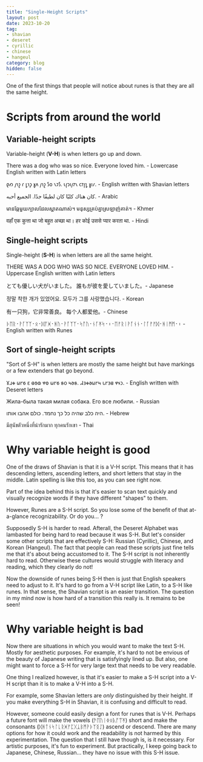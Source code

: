 ```yaml
---
title: "Single-Height Scripts"
layout: post
date: 2023-10-20
tag:
- shavian
- deseret
- cyrillic
- chinese
- hangeul
category: blog
hidden: false
---
```


One of the first things that people will notice about runes is that they are all the same height.

# Scripts from around the world

## Variable-height scripts

Variable-height (**V-H**) is when letters go up and down.

There was a dog who was so nice. Everyone loved him. - Lowercase English written with Latin letters

𐑞𐑺 𐑢𐑪𐑟 𐑩 𐑛𐑪𐑜 𐑣𐑵 𐑢𐑪𐑟 𐑕𐑴 𐑯𐑲𐑕. 𐑧𐑝𐑮𐑦𐑢𐑳𐑯 𐑤𐑳𐑝𐑛 𐑣𐑦𐑥. - English written with Shavian letters

كان هناك كلبًا كان لطيفًا جدًا. الجميع أحبه. - Arabic

មានឆ្កែមួយក្បាលដែលស្អាតណាស់។ មនុស្សគ្រប់គ្នាស្រឡាញ់គាត់។ - Khmer

वहाँ एक कुत्ता था जो बहुत अच्छा था। हर कोई उससे प्यार करता था. - Hindi

## Single-height scripts

Single-height (**S-H**) is when letters are all the same height.

THERE WAS A DOG WHO WAS SO NICE. EVERYONE LOVED HIM. - Uppercase English written with Latin letters

とても優しい犬がいました。 誰もが彼を愛していました。- Japanese

정말 착한 개가 있었어요. 모두가 그를 사랑했습니다. - Korean

有一只狗，它非常善良。 每个人都爱他。- Chinese

ᚦᛖᚱ᛫​ᚹᚪᛉᛉ᛫​ᛟ᛫​ᛞᚩᚸ᛫​ᚻᚢ᛫​ᚹᚪᛉᛉ᛫​ᛋᚩᚢ᛫​ᚾᚪᛡᛋ᛫​᛬​᛫​ᛖᚠᚱᛁᚹᚪᚾᚾ᛫​ᛚᚪᚠᚠᛞ᛫​ᚻᛁᛗᛗ᛫​᛬​ - English written with Runes

## Sort of single-height scripts

"Sort of S-H" is when letters are mostly the same height but have markings or a few extenders that go beyond.

𐐜𐐯𐑉 𐐶𐐲𐑆 𐐩 𐐼𐐫𐑀 𐐸𐐭 𐐶𐐲𐑆 𐑅𐐬 𐑌𐐨𐑅. 𐐇𐑂𐑉𐐨𐐶𐐲𐑌 𐑊𐐲𐑂𐐼 𐐸𐐮𐑋. - English written with Deseret letters

Жила-была такая милая собака. Его все любили. - Russian

היה כלב שהיה כל כך נחמד. כולם אהבו אותו. - Hebrew

มีสุนัขตัวหนึ่งที่น่ารักมาก ทุกคนรักเขา - Thai

# Why variable height is good

One of the draws of Shavian is that it is a V-H script. This means that it has descending letters, ascending letters, and short letters that stay in the middle. Latin spelling is like this too, as you can see right now.

Part of the idea behind this is that it's easier to scan text quickly and visually recognize words if they have different "shapes" to them. 

However, Runes are a S-H script. So you lose some of the benefit of that at-a-glance recognizability. Or do you... ?

Supposedly S-H is harder to read. Afterall, the Deseret Alphabet was lambasted for being hard to read because it was S-H. But let's consider some other scripts that are effectively S-H: Russian (Cyrillic), Chinese, and Korean (Hangeul). The fact that people can read these scripts just fine tells me that it's about being accustomed to it. The S-H script is not inherently hard to read. Otherwise these cultures would struggle with literacy and reading, which they clearly do not!

Now the downside of runes being S-H then is just that English speakers need to adjust to it. It's hard to go from a V-H script like Latin, to a S-H like runes. In that sense, the Shavian script is an easier transition. The question in my mind now is how hard of a transition this really is. It remains to be seen!

# Why variable height is bad

Now there are situations in which you would want to make the text S-H. Mostly for aesthetic purposes. For example, it's hard to not be envious of the beauty of Japanese writing that is satisfyingly lined up. But also, one might want to force a S-H for very large text that needs to be very readable.

One thing I realized however, is that it's easier to make a S-H script into a V-H script than it is to make a V-H into a S-H. 

For example, some Shavian letters are *only* distinguished by their height. If you make everything S-H in Shavian, it is confusing and difficult to read.

However, someone could easily design a font for runes that is V-H. Perhaps a future font will make the vowels (ᚫᛖᚢᛁᛄᛟᚣᚩᛠᛡ) short and make the consonants (ᛞᚻᛏᚾᛋᛚᚳᚱᚸᚠᛈᚷᛣᛒᛗᚹᚦᛉᛝᛇ) ascend or descend. There are many options for how it could work and the readability is not harmed by this experimentation. The question that I still have though is, is it necessary. For artistic purposes, it's fun to experiment. But practically, I keep going back to Japanese, Chinese, Russian... they have no issue with this S-H issue.
